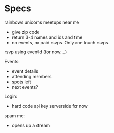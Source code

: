 Specs
=====
rainbows 
unicorns
meetups near me
  - give zip code
  - return 3-4 names and ids and time
  - no events, no paid rsvps. Only one touch rsvps.

rsvp using eventId (for now....)

Events:
  - event details
  - attending members
  - spots left
  - next events?


Login:
  - hard code api key serverside for now

spam me: 
  - opens up a stream


